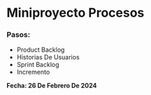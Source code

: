 # Miniproyecto Procesos

### Pasos:
* Product Backlog
* Historias De Usuarios
* Sprint Backlog
* Incremento

**Fecha: 26 De Febrero De 2024**

